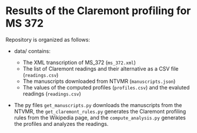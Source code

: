 # Results of the Claremont profiling for MS 372

Repository is organized as follows:

- data/ contains:
    - The XML transcription of MS_372 (`ms_372.xml`)
    - The list of Claremont readings and their alternative as a CSV file (`readings.csv`)
    - The manuscripts downloaded from NTVMR (`manuscripts.json`)
    - The values of the computed profiles (`profiles.csv`) and the evaluted readings (`readings.csv`)

- The py files `get_manuscripts.py` downloads the manuscripts from the NTVMR, the `get_claremont_rules.py` generates the Claremont profiling rules from the Wikipedia page, and the `compute_analysis.py` generates the profiles and analyzes the readings.